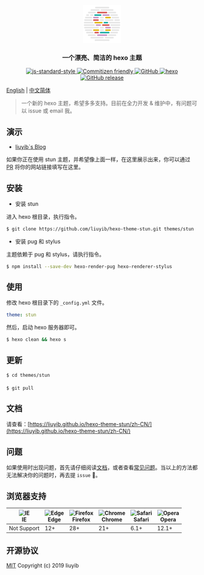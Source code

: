 <p align="center"><a href="https://liuyib.github.io/hexo-theme-stun/" target="_blank" rel="noopener noreferrer"><img width="100" src="https://raw.githubusercontent.com/liuyib/picBed/master/hexo-blog/20190603093757.png" alt="stun logo"></a></p>

<h3 align="center">一个漂亮、简洁的 hexo 主题</h3>

<p align="center">
  <a href="http://standardjs.com" target="_blank" rel="noopener noreferrer">
    <img alt="js-standard-style" src="https://img.shields.io/badge/code%20style-standard-brightgreen.svg?style=flat-square">
  </a>
  <a href="http://commitizen.github.io/cz-cli/" target="_blank" rel="noopener noreferrer">
    <img alt="Commitizen friendly" src="https://img.shields.io/badge/commitizen-friendly-brightgreen.svg?style=flat-square">
  </a>
  <a href="https://github.com/liuyib/hexo-theme-stun/blob/master/LICENSE" target="_blank" rel="noopener noreferrer">
    <img alt="GitHub" src="https://img.shields.io/github/license/liuyib/hexo-theme-stun.svg?style=flat-square">
  </a>
  <a href="https://hexo.io/zh-cn/" target="_blank" rel="noopener noreferrer">
    <img alt="hexo" src="https://img.shields.io/badge/hexo-%3E%3D3.0-blue.svg?style=flat-square">
  </a>
  <a href="https://github.com/liuyib/hexo-theme-stun/releases" target="_blank" rel="noopener noreferrer">
    <img alt="GitHub release" src="https://img.shields.io/github/release-pre/liuyib/hexo-theme-stun.svg?style=flat-square">
  </a>
</p>

[English](https://github.com/liuyib/hexo-theme-stun/blob/master/README_en_US.md) | [中文简体](https://github.com/liuyib/hexo-theme-stun/blob/master/README.md)

> 一个新的 hexo 主题，希望多多支持。目前在全力开发 & 维护中，有问题可以 issue 或 email 我。

## 演示

- [liuyib`s Blog](https://liuyib.github.io/)

如果你正在使用 stun 主题，并希望像上面一样，在这里展示出来，你可以通过 [PR](https://github.com/liuyib/hexo-theme-stun/pulls) 将你的网站链接填写在这里。

## 安装

- 安装 stun

进入 hexo 根目录，执行指令。

``` bash
$ git clone https://github.com/liuyib/hexo-theme-stun.git themes/stun
```

- 安装 pug 和 stylus

主题依赖于 pug 和 stylus，请执行指令。

``` bash
$ npm install --save-dev hexo-render-pug hexo-renderer-stylus
```

## 使用

修改 hexo 根目录下的 `_config.yml` 文件。

``` yml
theme: stun
```

然后，启动 hexo 服务器即可。

``` bash
$ hexo clean && hexo s
```

## 更新

``` bash
$ cd themes/stun

$ git pull
```

## 文档

请查看：[https://liuyib.github.io/hexo-theme-stun/zh-CN/](https://liuyib.github.io/hexo-theme-stun/zh-CN/)

## 问题

如果使用时出现问题，首先请仔细阅读[文档](https://liuyib.github.io/hexo-theme-stun/zh-CN/)，或者查看[常见问题](https://github.com/liuyib/hexo-theme-stun/blob/master/FAQ.md)。当以上的方法都无法解决你的问题时，再去提 `issue` :hugs:。

## 浏览器支持

| <img src="https://cdnjs.cloudflare.com/ajax/libs/browser-logos/35.1.0/internet-explorer/internet-explorer_32x32.png" alt="IE" width="32px" height="32px" /></br> IE | <img src="https://cdnjs.cloudflare.com/ajax/libs/browser-logos/35.1.0/edge/edge_32x32.png" alt="Edge" width="32px" height="32px" /></br> Edge | <img src="https://cdnjs.cloudflare.com/ajax/libs/browser-logos/35.1.0/firefox/firefox_32x32.png" alt="Firefox" width="32px" height="32px" /></br> Firefox | <img src="https://cdnjs.cloudflare.com/ajax/libs/browser-logos/35.1.0/chrome/chrome_32x32.png" alt="Chrome" width="32px" height="32px" /></br> Chrome | <img src="https://cdnjs.cloudflare.com/ajax/libs/browser-logos/35.1.0/safari/safari_32x32.png" alt="Safari" width="32px" height="32px" /></br> Safari | <img src="https://cdnjs.cloudflare.com/ajax/libs/browser-logos/35.1.0/opera/opera_32x32.png" alt="Opera" width="32px" height="32px" /></br> Opera |
| --- | --- | --- | --- | --- | --- |
| Not Support | 12+ | 28+ | 21+ | 6.1+ | 12.1+ |

## 开源协议

[MIT](https://github.com/liuyib/hexo-theme-stun/blob/master/LICENSE) Copyright (c) 2019 liuyib
